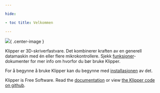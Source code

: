 ```yaml
---

hide:

- toc title: Velkommen

---
```


![](img/klipper-logo.png){ .center-image }

Klipper er 3D-skriverfastvare. Det kombinerer kraften av en generell datamaskin med én eller flere mikrokontrollere. Sjekk [funksjoner](Features.md)-dokumenter for mer info om hvorfor du bør bruke Klipper.

For å begynne å bruke Klipper kan du begynne med [installasjonen](installasjonen.md) av det.

Klipper is Free Software. Read the [documentation](Overview.md) or view [the Klipper code on github](https://github.com/Klipper3d/klipper).
